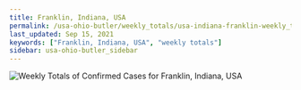 ```yaml
---
title: Franklin, Indiana, USA
permalink: /usa-ohio-butler/weekly_totals/usa-indiana-franklin-weekly_totals.html
last_updated: Sep 15, 2021
keywords: ["Franklin, Indiana, USA", "weekly totals"]
sidebar: usa-ohio-butler_sidebar
---
```


![Weekly Totals of Confirmed Cases for Franklin, Indiana, USA](/covid_tracker/images/graphs/usa-indiana-franklin-weekly_totals_graph.png)
